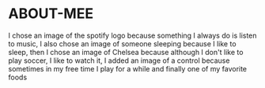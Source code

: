 # ABOUT-MEE
I chose an image of the spotify logo because something I always do is listen to music, I also chose an image of someone sleeping because I like to sleep, then I chose an image of Chelsea because although I don't like to play soccer, I like to watch it, I added an image of a control because sometimes in my free time I play for a while and finally one of my favorite foods

